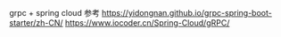 grpc + spring cloud 参考
https://yidongnan.github.io/grpc-spring-boot-starter/zh-CN/
https://www.iocoder.cn/Spring-Cloud/gRPC/